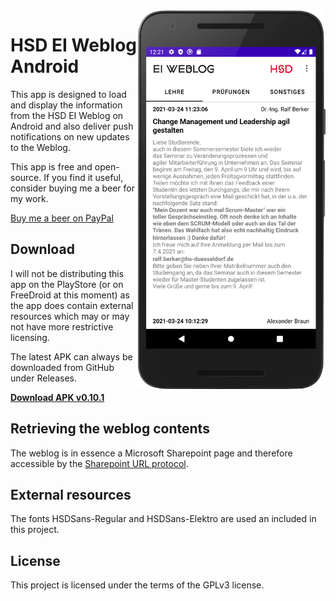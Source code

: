 <img src="images/app_screenshot.png" width=300 align=right>

# HSD EI Weblog Android
This app is designed to load and display the information from the HSD EI Weblog on Android and also deliver push notifications on new updates to the Weblog.

This app is free and open-source. If you find it useful, consider buying me a beer for my work.

[Buy me a beer on PayPal](https://paypal.me/naresh97)

## Download
I will not be distributing this app on the PlayStore (or on FreeDroid at this moment) as the app does contain external resources which may or may not have more restrictive licensing.

The latest APK can always be downloaded from GitHub under Releases.

[**Download APK v0.10.1**](https://github.com/naresh97/ei-weblog-android/releases)

## Retrieving the weblog contents
The weblog is in essence a Microsoft Sharepoint page and therefore accessible by the [Sharepoint URL protocol](https://docs.microsoft.com/en-us/previous-versions/office/developer/sharepoint-2010/ms478653(v=office.14)).

## External resources
The fonts HSDSans-Regular and HSDSans-Elektro are used an included in this project.

## License
This project is licensed under the terms of the GPLv3 license. 

